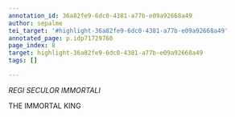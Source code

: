 ```yaml
---
annotation_id: 36a82fe9-6dc0-4381-a77b-e09a92668a49
author: sepalme
tei_target: '#highlight-36a82fe9-6dc0-4381-a77b-e09a92668a49'
annotated_page: p.idp71729760
page_index: 8
target: highlight-36a82fe9-6dc0-4381-a77b-e09a92668a49
tags: []

---
```

*REGI SECULOR IMMORTALI*

THE IMMORTAL KING